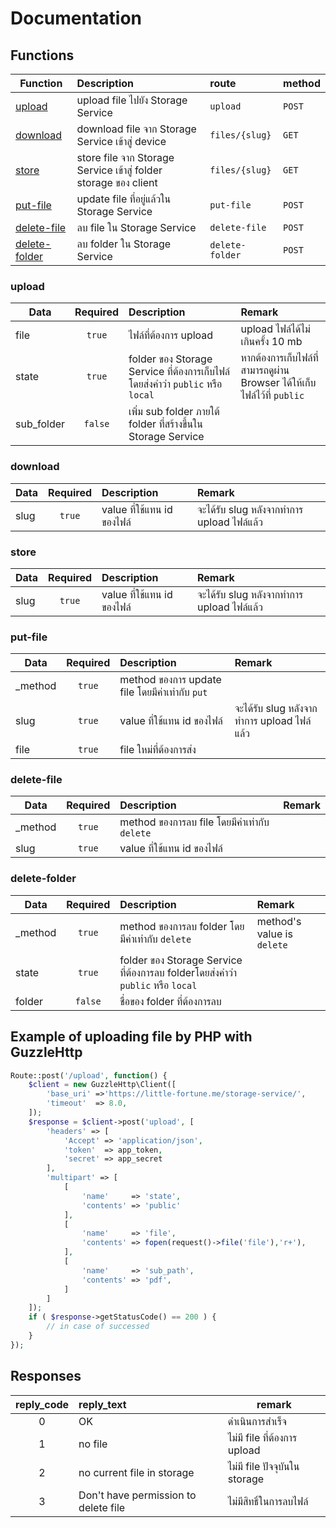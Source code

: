 # Documentation
## Functions
| Function        | Description           | route  | method
| -------------|:-----|:--------------------------|:----------------------|
| [upload](#upload)    | upload file ไปยัง Storage Service | `upload`| `POST` |
| [download](#download)     | download file จาก Storage Service เข้าสู่ device |   `files/{slug}` | `GET` |
| [store](#store) | store file จาก Storage Service เข้าสู่ folder storage ของ client |    `files/{slug}`| `GET` |
| [put-file](#put-file) |  update file ที่อยู่แล้วใน Storage Service  |   `put-file` | `POST` |
| [delete-file](#delete-file) | ลบ file ใน Storage Service   |  `delete-file`  | `POST` |
| [delete-folder](#delete-folder) | ลบ folder ใน Storage Service  |   `delete-folder` | `POST` |


### upload
| Data        |Required | Description           | Remark 
| -------------|:-----:|:--------------------------|:----------------------|
| file   |`true`| ไฟล์ที่ต้องการ upload | upload ไฟล์ได้ไม่เกินครั้ง 10 mb|
| state   |`true`| folder ของ Storage Service ที่ต้องการเก็บไฟล์ โดยส่งคำว่า `public` หรือ `local`| หากต้องการเก็บไฟล์ที่สามารถดูผ่าน Browser ได้ให้เก็บไฟล์ไว้ที่ `public` |
| sub_folder   |`false`| เพิ่ม sub folder ภายใต้ folder ที่สร้างขึ้นใน Storage Service  ||

### download
| Data        |Required | Description           | Remark 
| -------------|:-----:|:--------------------------|:----------------------|
| slug   |`true`| value ที่ใช้แทน id ของไฟล์ | จะได้รับ slug หลังจากทำการ upload ไฟล์แล้ว|

### store
| Data        |Required | Description           | Remark 
| -------------|:-----:|:--------------------------|:----------------------|
| slug   |`true`| value ที่ใช้แทน id ของไฟล์ |จะได้รับ slug หลังจากทำการ upload ไฟล์แล้ว|

### put-file
| Data        |Required | Description           | Remark 
| -------------|:-----:|:--------------------------|:----------------------|
| _method   |`true`| method ของการ update file โดยมีค่าเท่ากับ `put` ||
| slug   |`true`| value ที่ใช้แทน id ของไฟล์|จะได้รับ slug หลังจากทำการ upload ไฟล์แล้ว|
| file   |`true`| file ใหม่ที่ต้องการส่ง|

### delete-file
| Data        |Required | Description           | Remark 
| -------------|:-----:|:--------------------------|:----------------------|
| _method   |`true`| method ของการลบ file โดยมีค่าเท่ากับ `delete` ||
| slug   |`true`| value ที่ใช้แทน id ของไฟล์||

### delete-folder
| Data        |Required | Description           | Remark 
| -------------|:-----:|:--------------------------|:----------------------|
| _method   |`true`| method ของการลบ folder โดยมีค่าเท่ากับ `delete` | method's value is `delete`|
| state   |`true`| folder ของ Storage Service ที่ต้องการลบ folderโดยส่งคำว่า `public` หรือ `local` ||
| folder   |`false`| ชื่อของ folder ที่ต้องการลบ ||

## Example of uploading file by PHP with GuzzleHttp
```php
Route::post('/upload', function() {
    $client = new GuzzleHttp\Client([
        'base_uri' =>'https://little-fortune.me/storage-service/',
        'timeout'  => 8.0,
    ]);
    $response = $client->post('upload', [
        'headers' => [
            'Accept' => 'application/json',
            'token'  => app_token, 
            'secret' => app_secret
        ],
        'multipart' => [
            [
                'name'     => 'state',
                'contents' => 'public'
            ],
            [
                'name'     => 'file',
                'contents' => fopen(request()->file('file'),'r+'),
            ],
            [
                'name'     => 'sub_path',
                'contents' => 'pdf',
            ]
        ]
    ]);  
    if ( $response->getStatusCode() == 200 ) {
        // in case of successed
    }
});
```
## Responses
| reply_code        | reply_text           | remark |
|:-------------:|:--------------------------|-------|
| 0   | OK | ดำเนินการสำเร็จ |
| 1   | no file | ไม่มี file ที่ต้องการ upload
| 2   | no current file in storage| ไม่มี file ปัจจุบันใน storage
| 3 | Don't have permission to delete file| ไม่มีสิทธิ์ในการลบไฟล์